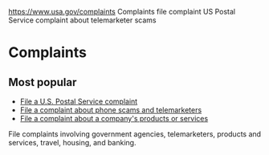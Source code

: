 

https://www.usa.gov/complaints
Complaints
file complaint US Postal Service
complaint about telemarketer scams

Complaints
==========

Most popular
------------

* [File a U.S. Postal Service complaint](https://www.usa.gov/postal-service-complaints)
* [File a complaint about phone scams and telemarketers](https://www.usa.gov/telemarketer-scam-call-complaints)
* [File a complaint about a company's products or services](https://www.usa.gov/company-product-service-complaints)

File complaints involving government agencies, telemarketers, products and services, travel, housing, and banking.
